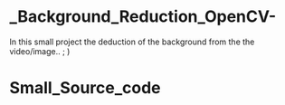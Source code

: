 # _Background_Reduction_OpenCV-
In this small project the deduction of the background from the the video/image.. ; )

# Small_Source_code


